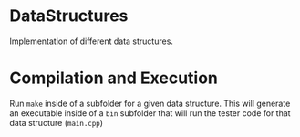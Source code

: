 # DataStructures

Implementation of different data structures.

# Compilation and Execution

Run `make` inside of a subfolder for a given data structure. This will generate an executable inside of a `bin` subfolder that will run the tester code for that data structure (`main.cpp`)